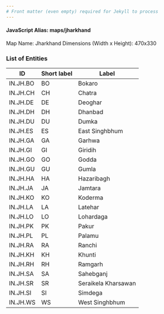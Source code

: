 ```yaml
---
# Front matter (even empty) required for Jekyll to process
---
```


#### JavaScript Alias: maps/jharkhand

Map Name: Jharkhand
Dimensions (Width x Height): 470x330






### List of Entities

ID | Short label | Label
---|---|---|
IN.JH.BO|BO|Bokaro
IN.JH.CH|CH|Chatra
IN.JH.DE|DE|Deoghar
IN.JH.DH|DH|Dhanbad
IN.JH.DU|DU|Dumka
IN.JH.ES|ES|East Singhbhum
IN.JH.GA|GA|Garhwa
IN.JH.GI|GI|Giridih
IN.JH.GO|GO|Godda
IN.JH.GU|GU|Gumla
IN.JH.HA|HA|Hazaribagh
IN.JH.JA|JA|Jamtara
IN.JH.KO|KO|Koderma
IN.JH.LA|LA|Latehar
IN.JH.LO|LO|Lohardaga
IN.JH.PK|PK|Pakur
IN.JH.PL|PL|Palamu
IN.JH.RA|RA|Ranchi
IN.JH.KH|KH|Khunti
IN.JH.RH|RH|Ramgarh
IN.JH.SA|SA|Sahebganj
IN.JH.SR|SR|Seraikela Kharsawan
IN.JH.SI|SI|Simdega
IN.JH.WS|WS|West Singhbhum